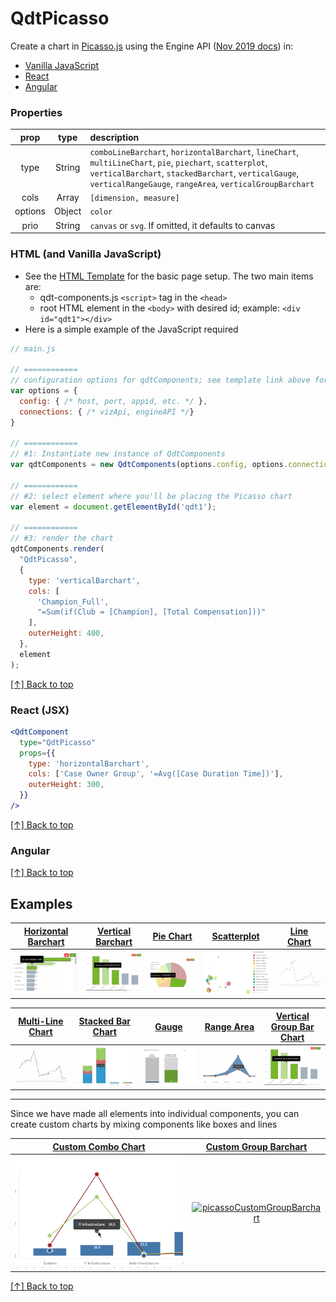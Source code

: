 <a id="top"></a>

# QdtPicasso


Create a chart in [Picasso.js](https://picassojs.com/) using the Engine API ([Nov 2019 docs](https://help.qlik.com/en-US/sense-developer/November2019/APIs/EngineAPI/index.html)) in:
 - [Vanilla JavaScript](#html-and-vanilla-javascript)
 - [React](#react-jsx)
 - [Angular](#angular)

### Properties

| prop             | type          | description   |
| :---: | :---: | :--- |
| type             | String        | `comboLineBarchart`, `horizontalBarchart`, `lineChart`, `multiLineChart`, `pie`, `piechart`, `scatterplot`, `verticalBarchart`, `stackedBarchart`, `verticalGauge`, `verticalRangeGauge`, `rangeArea`, `verticalGroupBarchart` |
| cols             | Array         | `[dimension, measure]` |
| options          | Object        | `color` |
| prio             | String        | `canvas` or `svg`. If omitted, it defaults to canvas |


### HTML (and Vanilla JavaScript)

- See the [HTML Template](https://github.com/qlik-demo-team/qdt-components/blob/master/docs/usage/Html.md) for the
basic page setup. The two main items are:
  - qdt-components.js `<script>` tag in the `<head>` 
  - root HTML element in the `<body>` with desired id; example: `<div id="qdt1"></div>`
- Here is a simple example of the JavaScript required

```js
// main.js

// ============
// configuration options for qdtComponents; see template link above for specifics
var options = {
  config: { /* host, port, appid, etc. */ },
  connections: { /* vizApi, engineAPI */}
}

// ============
// #1: Instantiate new instance of QdtComponents
var qdtComponents = new QdtComponents(options.config, options.connections);

// ============
// #2: select element where you'll be placing the Picasso chart
var element = document.getElementById('qdt1');

// ============
// #3: render the chart
qdtComponents.render(
  "QdtPicasso", 
  {
    type: 'verticalBarchart', 
    cols: [
      'Champion_Full',
      "=Sum(if(Club = [Champion], [Total Compensation]))"
    ], 
    outerHeight: 400,
  }, 
  element
);
```

[[↑] Back to top](#top)

### React (JSX)

```jsx
<QdtComponent
  type="QdtPicasso"
  props={{
    type: 'horizontalBarchart', 
    cols: ['Case Owner Group', '=Avg([Case Duration Time])'], 
    outerHeight: 300,
  }}
/>
```

[[↑] Back to top](#top)

### Angular


[[↑] Back to top](#top)

## Examples

|[Horizontal Barchart](./HorizontalBarChart)|[Vertical Barchart](./VerticalBarChart)|[Pie Chart](./PieChart)|[Scatterplot](./ScatterplotChart)|[Line Chart](./LineChart)|
|:---:|:---:|:---:|:---:|:---:|
|[![picassoHorizontalBarchart](./assets/picassoHorizontalBarchart.png)](https://qdt-apps.qlik.com/qdt-components/react/#/picasso-horizontal-barchart)|[![picassoVerticalBarchart](./assets/picassoVerticalBarchart.png)](https://qdt-apps.qlik.com/qdt-components/react/#/picasso-vertical-barchart)|[![picassoPie](./assets/picassoPie.png)](https://qdt-apps.qlik.com/qdt-components/react/#/picasso-pie-chart)|[![picassoScotterplot](./assets/picassoScotterplot.png)](https://qdt-apps.qlik.com/qdt-components/react/#/picasso-scatterplot)|[![picassoLinechart](./assets/picassoLinechart.png)](https://qdt-apps.qlik.com/qdt-components/react/#/picasso-line-chart)|

|[Multi-Line Chart](./MultiLineChart)|[Stacked Bar Chart](./StackedBarChart)|[Gauge](./Gauge)|[Range Area](./RangeArea)|[Vertical Group Bar Chart](./VerticalGroupBarChart)|
|:---:|:---:|:---:|:---:|:---:|
|[![picassoMultiLinechart](./assets/picassoMultiLinechart.png)](https://qdt-apps.qlik.com/qdt-components/react/#/picasso-multi-line-chart)|[![picassoStackedBarchart](./assets/picassoStackedBarchart.png)](https://qdt-apps.qlik.com/qdt-components/react/#/stacked-barchart)|[![gauge](./assets/gauge.png)](https://qdt-apps.qlik.com/qdt-components/react/#/gauge)|[![picassoRangeAreaChart](./assets/picassoRangeAreaChart.png)](https://qdt-apps.qlik.com/qdt-components/react/#/picasso-range-area-chart)|[![picassoVerticalBarchart](./assets/picassoVerticalBarchart.png)](https://qdt-apps.qlik.com/qdt-components/react/#/picasso-vertical-group-barchart)|

---

Since we have made all elements into individual components, you can create custom charts by mixing components like boxes and lines

| [Custom Combo Chart](https://qdt-apps.qlik.com/qdt-components/react/#/picasso-custom-combo-chart) | [Custom Group Barchart](https://qdt-apps.qlik.com/qdt-components/react/#/picasso-custom-vertical-group-barchart) |
| :----:                            |    :----:                     |
| [![picassoCustomChart](./assets/picassoCustomChart.png)](https://qdt-apps.qlik.com/qdt-components/react/#/picasso-custom-combo-chart)| [![picassoCustomGroupBarchart](./assets/picassoCustomGroupBarchart.png)](https://qdt-apps.qlik.com/qdt-components/react/#/picasso-custom-vertical-group-barchart) |


[[↑] Back to top](#top)